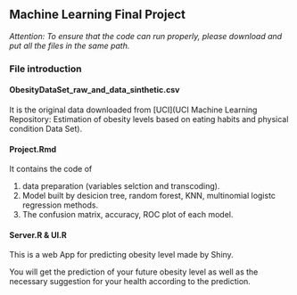 ## Machine Learning Final Project  
  
*Attention: To ensure that the code can run properly, please download and put all the files in the same path.*  
  
  
### File introduction
#### ObesityDataSet_raw_and_data_sinthetic.csv
It is the original data downloaded from [UCI](UCI Machine Learning Repository: Estimation of obesity levels based on eating habits and physical condition Data Set).
  
  
#### Project.Rmd
It contains the code of  
1. data preparation (variables selction and transcoding).
2. Model built by desicion tree, random forest, KNN, multinomial logistc regression methods.
3. The confusion matrix, accuracy, ROC plot of each model.
  
  
#### Server.R & UI.R
This is a web App for predicting obesity level made by Shiny.  
  
You will get the prediction of your future obesity level as well as the necessary suggestion for your health according to the prediction.  
  
